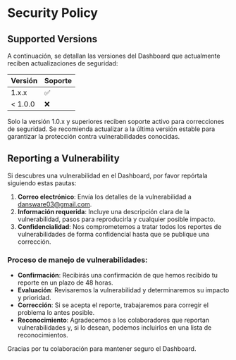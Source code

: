 # Security Policy

## Supported Versions

A continuación, se detallan las versiones del Dashboard que actualmente reciben actualizaciones de seguridad:

| Versión  | Soporte            |
| -------- | ------------------ |
| 1.x.x    | :white_check_mark:               |
| < 1.0.0  | :x:                |

Solo la versión 1.0.x y superiores reciben soporte activo para correcciones de seguridad. Se recomienda actualizar a la última versión estable para garantizar la protección contra vulnerabilidades conocidas.

## Reporting a Vulnerability

Si descubres una vulnerabilidad en el Dashboard, por favor repórtala siguiendo estas pautas:

1. **Correo electrónico**: Envía los detalles de la vulnerabilidad a [dansware03@gmail.com](mailto:dansware03@gmail.com).
2. **Información requerida**: Incluye una descripción clara de la vulnerabilidad, pasos para reproducirla y cualquier posible impacto.
3. **Confidencialidad**: Nos comprometemos a tratar todos los reportes de vulnerabilidades de forma confidencial hasta que se publique una corrección.

### Proceso de manejo de vulnerabilidades:

- **Confirmación**: Recibirás una confirmación de que hemos recibido tu reporte en un plazo de 48 horas.
- **Evaluación**: Revisaremos la vulnerabilidad y determinaremos su impacto y prioridad.
- **Corrección**: Si se acepta el reporte, trabajaremos para corregir el problema lo antes posible.
- **Reconocimiento**: Agradecemos a los colaboradores que reportan vulnerabilidades y, si lo desean, podemos incluirlos en una lista de reconocimientos.

Gracias por tu colaboración para mantener seguro el Dashboard.
